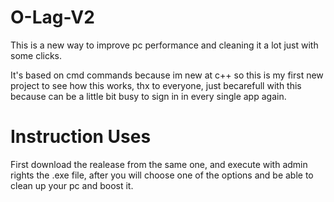 # O-Lag-V2
This is a new way to improve pc performance and cleaning it a lot just with some clicks.

It's based on cmd commands because im new at c++ so this is my first new project to see how this works, thx to everyone, just becarefull with this because can be a little bit busy to sign in in every single app again.

# Instruction Uses

First download the realease from the same one, and execute with admin rights the .exe file, after you will choose one of the options and be able to clean up your pc and boost it.

